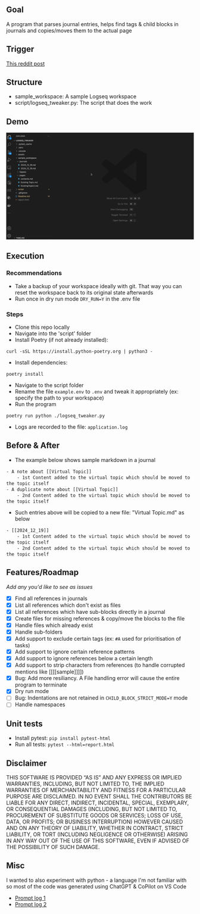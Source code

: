 ## Goal
A program that parses journal entries, helps find tags & child blocks in journals and copies/moves them to the actual page

## Trigger
[This reddit post](https://www.reddit.com/r/logseq/comments/1hhnwhs/logseq_and_what_happens_if_i_want_to_change_the/?utm_source=share&utm_medium=web3x&utm_name=web3xcss&utm_term=1&utm_content=share_button)

## Structure
- sample_workspace: A sample Logseq workspace
- script/logseq_tweaker.py: The script that does the work


## Demo
![](./assets/demo.gif)

## Execution
### Recommendations
  * Take a backup of your workspace ideally with git. That way you can reset the workspace back to its original state afterwards
  * Run once in dry run mode `DRY_RUN=Y` in the .env file

### Steps
* Clone this repo locally
* Navigate into the 'script' folder
* Install Poetry (if not already installed):
```
curl -sSL https://install.python-poetry.org | python3 -
```
* Install dependencies:
```
poetry install
```
* Navigate to the script folder
* Rename the file `example.env` to `.env` and tweak it appropriately (ex: specify the path to your workspace)
* Run the program
```
poetry run python ./logseq_tweaker.py
```
* Logs are recorded to the file: `application.log`

## Before & After
* The example below shows sample markdown in a journal
```
- A note about [[Virtual Topic]]
	- 1st Content added to the virtual topic which should be moved to the topic itself
- A duplicate note about [[Virtual Topic]]
	- 2nd Content added to the virtual topic which should be moved to the topic itself
```
* Such entries above will be copied to a new file: "Virtual Topic.md" as below
```
- [[2024_12_19]]
	- 1st Content added to the virtual topic which should be moved to the topic itself
	- 2nd Content added to the virtual topic which should be moved to the topic itself
```

## Features/Roadmap
_Add any you'd like to see as issues_

- [x] Find all references in journals
- [x] List all references which don't exist as files 
- [x] List all references which have sub-blocks directly in a journal
- [x] Create files for missing references & copy/move the blocks to the file
- [x] Handle files which already exist
- [x] Handle sub-folders
- [x] Add support to exclude certain tags (ex: `#A` used for prioritisation of tasks)
- [x] Add support to ignore certain reference patterns
- [x] Add support to ignore references below a certain length
- [x] Add support to strip characters from references (to handle corrupted mentions like [[[[sample]]]])
- [x] Bug: Add more resiliancy. A File handling error will cause the entire program to terminate
- [x] Dry run mode
- [ ] Bug: Indentations are not retained in `CHILD_BLOCK_STRICT_MODE=Y` mode
- [ ] Handle namespaces

## Unit tests
* Install pytest: `pip install pytest-html`
* Run all tests: `pytest --html=report.html`

## Disclaimer
THIS SOFTWARE IS PROVIDED “AS IS” AND ANY EXPRESS OR IMPLIED WARRANTIES, INCLUDING, BUT NOT LIMITED TO, THE IMPLIED WARRANTIES OF MERCHANTABILITY AND FITNESS FOR A PARTICULAR PURPOSE ARE DISCLAIMED. IN NO EVENT SHALL THE CONTRIBUTORS BE LIABLE FOR ANY DIRECT, INDIRECT, INCIDENTAL, SPECIAL, EXEMPLARY, OR CONSEQUENTIAL DAMAGES (INCLUDING, BUT NOT LIMITED TO, PROCUREMENT OF SUBSTITUTE GOODS OR SERVICES; LOSS OF USE, DATA, OR PROFITS; OR BUSINESS INTERRUPTION) HOWEVER CAUSED AND ON ANY THEORY OF LIABILITY, WHETHER IN CONTRACT, STRICT LIABILITY, OR TORT (INCLUDING NEGLIGENCE OR OTHERWISE) ARISING IN ANY WAY OUT OF THE USE OF THIS SOFTWARE, EVEN IF ADVISED OF THE POSSIBILITY OF SUCH DAMAGE.

## Misc
I wanted to also experiment with python - a language I'm not familiar with so most of the code was generated using ChatGPT & CoPilot on VS Code
* [Prompt log 1](https://chatgpt.com/share/6764dcd0-7d58-800e-b2ac-9cdc7636553c)
* [Prompt log 2](https://chatgpt.com/share/6764dcf8-49a4-800e-9e01-514a8e3e6be8)